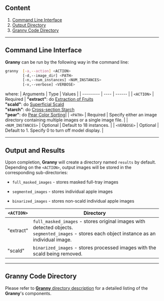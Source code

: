 ## Content

1. [Command Line Interface](#cli)
2. [Output Directory](#output)
3. [Granny Code Directory](#granny-dir)

---

## <a name="cli"></a> Command Line Interface

**Granny** can be run by the following way in the command line:

```bash
granny  [-a,--action] <ACTION>
        [-d,--image_dir] <PATH>
        [-n,--num_instances] <NUM_INSTANCES>
        [-v,--verbose] <VERBOSE>
```

where:
| Arguments | Type | Values |
| --------- | ---- | ------ |
| `<ACTION>` | Required | **"extract"**: do [Extraction of Fruits](https://github.com/SystemsGenetics/granny/tree/master/demo#extract) <br /> **"scald"**: do [Superficial Scald](https://github.com/SystemsGenetics/granny/tree/master/demo#scald) <br /> **"starch"**: do [Cross-section Starch](https://github.com/SystemsGenetics/granny/tree/master/demo#starch) <br /> **"pear"**: do [Pear Color Sorting](https://github.com/SystemsGenetics/granny/tree/master/demo#pear)|
| `<PATH>` | Required | Specify either an image directory containing multiple images or a single image file. |
| `<NUM_INSTANCES>` | Optional | Default to 18 instances. |
| `<VERBOSE>` | Optional | Default to 1. Specify 0 to turn off model display. |

---

## <a name="output"></a> Output and Results

Upon completion, **Granny** will create a directory named `results` by default. Depending on the `<ACTION>`, output images will be stored in the corresponding sub-directories:

- `full_masked_images` - stores masked full-tray images

- `segmented_images` - stores individual apple images

- `binarized_images` - stores non-scald individual apple images

| `<ACTION>` | Directory                                                                                                                                            |
| ---------- | ---------------------------------------------------------------------------------------------------------------------------------------------------- |
| "extract"  | `full_masked_images` - stores original images with detected objects. <br /> `segmented_images` - stores each object instance as an individual image. |
| "scald"    | `binarized_images` - stores processed images with the scald being removed.                                                                           |

---

## <a name="granny-dir"></a> **Granny** Code Directory

Please refer to [**Granny** directory description](https://github.com/SystemsGenetics/granny/blob/master/GRANNY/README.md) for a detailed listing of the **Granny**'s components.
